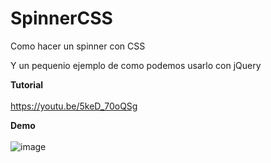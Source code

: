 # SpinnerCSS
Como hacer un spinner con CSS

Y un pequenio ejemplo de como podemos usarlo con jQuery

**Tutorial**
<br/><br/>
https://youtu.be/5keD_70oQSg

**Demo**
<br/><br/>
![image](https://drive.google.com/uc?export=view&id=1NxsEsonvhtnnVKPrzFC4fLjtS5Wv9Oag)
